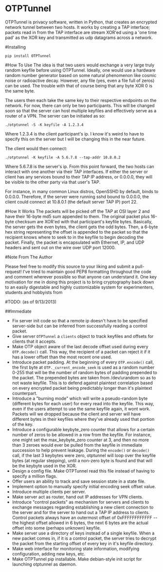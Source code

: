 OTPTunnel
=========

OTPTunnel is privacy software, written in Python, that creates an
encrypted network tunnel between two hosts. It works by creating a TAP
interface; packets read in from the TAP interface are stream XOR'ed
using a 'one time pad' as the XOR key and transmitted as udp datagrams
across a network.

#Installing

`pip install OTPTunnel`

#How To Use
The idea is that two users would exchange a very large truly random
keyfile before using OTPTunnel. Ideally, one would use a hardware random
number generator based on some natural phenomenon like cosmic noise or
radioactive decay. However, any file (yes, even a file full of zeros)
can be used. The trouble with that of course being that any byte XOR 0
is the same byte.

The users then each take the same key to their respective endpoints on
the network. For now, there can only be two participants. This will be
changed soon so that the server can host multiple keyfiles and
effectively serve as a router of a VPN. The server can be initiated as
so:

`./otptunnel -S -K keyfile -A 1.2.3.4`

Where 1.2.3.4 is the client participant's ip. I know it's weird to have
to specify this on the server but I will be changing this in the near
future.

The client would then connect:

`./otptunnel -K keyfile -A 5.6.7.8 --tap-addr 10.8.0.2`

Where 5.6.7.8 is the server's ip. From this point forward, the two hosts
can interact with one another via their TAP interfaces. If either the
server or client has any services bound to their TAP IP address, or
0.0.0.0, they will be visible to the other party via that user's TAP. 

For instance, in many common Linux distros, OpenSSHD by default, binds
to 0.0.0.0. Therefore, if the server were running sshd bound to 0.0.0.0,
the client could connect at 10.8.0.1 (the default server TAP IP) port
22. 

#How It Works
The packets will be picked off the TAP at OSI layer 2 and have their
16-byte md5 sum appended to them. The original packet plus 16-byte
checksum are XOR'ed with that participant's keyfile bytes. Basically,
the server gets the even bytes, the client gets the odd bytes. Then, a
6-byte hex string representing the offset is appended to the packet so
that the recipient knows where to seek to in the keyfile to begin
decoding the packet. Finally, the packet is encapsulated with Ethernet,
IP, and UDP headers and sent out on the wire over UDP port 12000.

#Note From The Author

Please feel free to modify this source to your liking and submit a
pull-request! I've tried to maintain good PEP8 formatting throughout the
code and comment wherever possible so that anyone can understand it. One
key motivation for me in doing this project is to bring cryptography
back down to an easily digestable and highly customizable system for
experimenters, students and hobbyists from

#TODO: (as of 9/13/2013)

##Immediate

*  Fix server init code so that a remote ip doesn't have to be specified
   server-side but can be inferred from successfully reading a control
packet.
*  Give server `OTPTunnel` a `clients` object to track keyfiles and
   offsets for clients that it accepts.
*  Make OTP object aware of the last decode offset used during every
   `OTP.decode()` call. This way, the recipient of a packet can reject
it if it has a lower offset than the most recent one used.
*  Introduce packet padding. At the beginning of every `OTP.encode()`
   call, the first byte at `OTP._current_encode_seek` is used as a
random number 0-255 that will be the number of random bytes of padding
prepended to the packet. The prepended bytes are taken from /dev/urandom
so as to not waste keyfile. This is to defend against plaintext
correlation based on every encrypted packet being predictably longer
than it's plaintext counterpart.
*  Introduce a "burning mode" which will write a pseudo-random byte
   (different bytes for each user) for every read into the keyfile. This
way, even if the users attempt to use the same keyfile again, it wont
work. Packets will we dropped because the client and server will have
different bytes in their keyfiles where they've already used that
portion of the key.
* Introduce a configurable keybyte_zero counter that allows for a
  certain number of zeros to be allowed in a row from the keyfile. For
instance, one might set the max_keybyte_zero counter at 3, and then no
more than 3 zeroes would ever be pulled from the keyfile in immediate
succession to help prevent leakage. During the `encode()` or `decode()`
call, if the last 3 keybytes were zero, otptunnel will loop over the
keyfile bytes (at regular stepping), until a non-zero byte is found and
that will be the keybyte used in the XOR. 
*  Design a config file. Make OTPTunnel read this file instead of having
   to specify a million flags.
*  Offer users an ability to track and save session state in a state
   file.
* Implement option to manually specify initial encoding seek offset
  value.
* Introduce multiple clients per server.
* Make server act as router, hand out IP addresses for VPN clients.
* Introduce "control packets" as mechanism for servers and clients to
  exchange messages regarding establishing a new client connection to
the server and for the server to hand out a TAP IP address to clients.
Control packets always have an outermost offset of 0xFFFFFFFFFFFF -- the
highest offset allowed in 6 bytes, the next 6 bytes are the actual
offset into some (perhaps unknown) keyfile. 
* Make server use a directory of keys instead of a single keyfile. When
  a new packet comes in, if it is a control packet, the server tries to
decrypt the packet from the starting offset of every key in it's keyfile
directory. 
* Make web interface for monitoring state information, modifying
  configuration, adding new keys, etc.
* Make OTPTunnel pip installable. Make debian-style init script for
  launching otptunnel as daemon.
